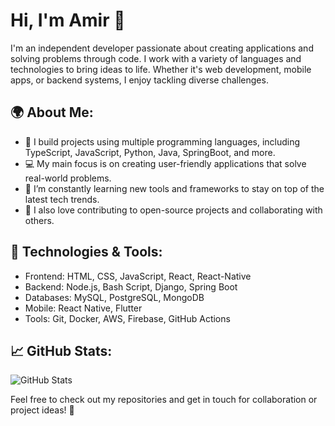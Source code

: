 # Hi, I'm Amir 👋

I'm an independent developer passionate about creating applications and solving problems through code. I work with a variety of languages and technologies to bring ideas to life. Whether it's web development, mobile apps, or backend systems, I enjoy tackling diverse challenges.

## 🌍 About Me:
- 🚀 I build projects using multiple programming languages, including TypeScript, JavaScript, Python, Java, SpringBoot, and more.
- 💻 My main focus is on creating user-friendly applications that solve real-world problems.
- 🌱 I’m constantly learning new tools and frameworks to stay on top of the latest tech trends.
- 🔧 I also love contributing to open-source projects and collaborating with others.

## 🔭 Technologies & Tools:
- Frontend: HTML, CSS, JavaScript, React, React-Native
- Backend: Node.js, Bash Script, Django, Spring Boot
- Databases: MySQL, PostgreSQL, MongoDB
- Mobile: React Native, Flutter
- Tools: Git, Docker, AWS, Firebase, GitHub Actions

## 📈 GitHub Stats:
![GitHub Stats](https://github-readme-stats.vercel.app/api?username=Amir-Wake&show_icons=true&count_private=true&hide_title=true)

Feel free to check out my repositories and get in touch for collaboration or project ideas! 🤝
